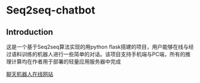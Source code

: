 <h1>Seq2seq-chatbot</h1>
<h2>Introduction</h2>
<p>这是一个基于Seq2seq算法实现的用python flask搭建的项目，用户能够在线与经过语料训练的机器人进行一些简单的对话。该项目支持手机端与PC端，所有的推理计算均在作者用于部署的轻量应用服务器中完成</p>
<a target="_blank" href="https://paradox-11.com/">聊天机器人在线网站</a>
